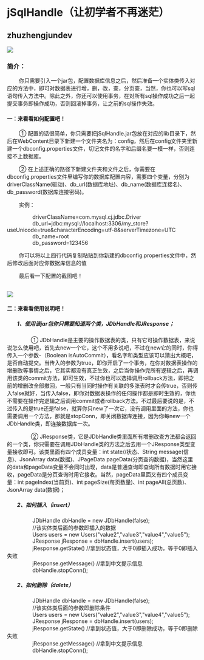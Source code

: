 <html>
        <body>
        <h1>jSqlHandle（让初学者不再迷茫）</h1>
        <h2>zhuzhengjundev</h2>
        <img src="https://qlogo1.store.qq.com/qzone/1471888328/1471888328/100?1590622011">
        <h3>简介：</h3>
        <p>&nbsp;&nbsp;&nbsp;&nbsp;&nbsp;&nbsp;&nbsp;&nbsp;你只需要引入一个jar包，配置数据库信息之后，然后准备一个实体类传入对应的方法中，即可对数据表进行增，删，改，查，分页查，当然，你也可以写sql语句传入方法中。除此之外，你还可以使用事务，在对所有sql操作成功之后一起提交事务即操作成功，否则回滚掉事务，让之前的sql操作失效。
        </p>
        <h4>一：来看看如何配置吧！</h4>
        <p>&nbsp;&nbsp;&nbsp;&nbsp;&nbsp;&nbsp;&nbsp;&nbsp;① 配置的话很简单，你只需要把jSqlHandle.jar包放在对应的lib目录下，然后在WebContent目录下新建一个文件夹名为：config，然后在config文件夹里新建一个dbconfig.properties文件，切记文件的名字和后缀名要一模一样，否则连接不上数据库。</p>
        <p>&nbsp;&nbsp;&nbsp;&nbsp;&nbsp;&nbsp;&nbsp;&nbsp;② 在上述正确的路径下新建文件夹和文件之后，你需要在dbconfig.properties文件里编写你的数据库配置内容，需要四个变量，分别为driverClassName(驱动)、db_url(数据库地址)、db_name(数据库连接名)、db_password(数据库连接密码)。</p>
        <p>&nbsp;&nbsp;&nbsp;&nbsp;&nbsp;&nbsp;&nbsp;&nbsp;实例：</p>
        <p>     &nbsp;&nbsp;&nbsp;&nbsp;&nbsp;&nbsp;&nbsp;&nbsp;&nbsp;&nbsp;&nbsp;&nbsp;&nbsp;&nbsp;&nbsp;&nbsp;
                driverClassName=com.mysql.cj.jdbc.Driver<br>
                &nbsp;&nbsp;&nbsp;&nbsp;&nbsp;&nbsp;&nbsp;&nbsp;&nbsp;&nbsp;&nbsp;&nbsp;&nbsp;&nbsp;&nbsp;&nbsp;
                db_url=jdbc:mysql://localhost:3306/my_store?useUnicode=true&characterEncoding=utf-8&serverTimezone=UTC<br>
                &nbsp;&nbsp;&nbsp;&nbsp;&nbsp;&nbsp;&nbsp;&nbsp;&nbsp;&nbsp;&nbsp;&nbsp;&nbsp;&nbsp;&nbsp;&nbsp;
                db_name=root<br>
                &nbsp;&nbsp;&nbsp;&nbsp;&nbsp;&nbsp;&nbsp;&nbsp;&nbsp;&nbsp;&nbsp;&nbsp;&nbsp;&nbsp;&nbsp;&nbsp;
                db_password=123456<br>
        </p>
        <p>&nbsp;&nbsp;&nbsp;&nbsp;&nbsp;&nbsp;&nbsp;&nbsp;你可以将以上四行代码复制粘贴到你新建的dbconfig.properties文件中，然后修改后面对应你数据库信息的值</p>
        <p>&nbsp;&nbsp;&nbsp;&nbsp;&nbsp;&nbsp;&nbsp;&nbsp;最后看一下配置的截图吧！</p><br>
        <img src="http://a1.qpic.cn/psc?/V100BnzP2hNMuE/qWkkGOdvaHRbO0s2SzmJ0NRgdj09ekusZlZr8Kz*SRJhLXbkGm6MNPTJ0BVt5B*Yal*NqsTMe8FGjIHkptXzxQ!!/c&ek=1&kp=1&pt=0&bo=iwWQAgAAAAADFy4!&tl=1&vuin=1471888328&tm=1594108800&sce=60-2-2&rf=0-0">
        <h4>二：来看看使用说明吧！</h4>
        <h5>&nbsp;&nbsp;&nbsp;&nbsp;&nbsp;&nbsp;&nbsp;&nbsp;1、使用该jar包你只需要知道两个类，JDbHandle和JResponse；</h5>
        <p>&nbsp;&nbsp;&nbsp;&nbsp;&nbsp;&nbsp;&nbsp;&nbsp;&nbsp;&nbsp;&nbsp;&nbsp;&nbsp;&nbsp;&nbsp;&nbsp;① JDbHandle是主要的操作数据表的类，只有它可操作数据表，来说说怎么使用吧，首先去new一个它，这个不用多说吧，不过在new它的同时，你得传入一个参数-（Boolean isAutoCommit），看名字和类型应该可以猜出大概吧，是否自动提交。当传入的参数为true，即你开启了一个事务，在你对数据表操作的增删改等事情之后，它其实都没有真正生效，之后当你操作完所有逻辑之后，再调用该类的commit方法，即可生效，不过你也可以选择调用rollback方法，即把之前的增删改全部撤回，一般只有当同时操作有关联的多张表时才会传true，否则传入false就好，当传入false，即你对数据表操作的任何操作都是即时生效的，你也不需要在操作完逻辑之后调用commit或者rollback方法。不过最后要说的是，不过传入的是true还是false，就算你只new了一次它，没有调用里面的方法，你也需要调用一个方法，那就是stopConn，即关闭数据库连接，因为你每new一个JDbHandle类，即连接数据库一次。</p>
        <p>&nbsp;&nbsp;&nbsp;&nbsp;&nbsp;&nbsp;&nbsp;&nbsp;&nbsp;&nbsp;&nbsp;&nbsp;&nbsp;&nbsp;&nbsp;&nbsp;② JResponse类，它是JDbHandle类里面所有增删改查方法都会返回的一个类，你只需要在调用JDbHandle类的方法之后去用一个JResponse类型变量接收即可。该类里面有四个成员变量：int state//状态、String message(信息)、JsonArray data(数据)、JPageData pageData(分页查询数据)，当然这里的data和pageData变量不会同时出现，data是普通查询即查询所有数据时用它接收，pageData是分页查询时用它接收。当然，pageData里面又有四个成员变量：int pageIndex(当前页)、int pageSize(每页数量)、int pageAll(总页数)、JsonArray data(数据)；</p>
        <h5>&nbsp;&nbsp;&nbsp;&nbsp;&nbsp;&nbsp;&nbsp;&nbsp;2、如何插入（insert）</h5>
        <p>
                &nbsp;&nbsp;&nbsp;&nbsp;&nbsp;&nbsp;&nbsp;&nbsp;&nbsp;&nbsp;&nbsp;&nbsp;&nbsp;&nbsp;&nbsp;&nbsp;
                JDbHandle dbHandle = new JDbHandle(false);<br>
                &nbsp;&nbsp;&nbsp;&nbsp;&nbsp;&nbsp;&nbsp;&nbsp;&nbsp;&nbsp;&nbsp;&nbsp;&nbsp;&nbsp;&nbsp;&nbsp;
                //该实体类后面的参数即插入的数据<br>
                &nbsp;&nbsp;&nbsp;&nbsp;&nbsp;&nbsp;&nbsp;&nbsp;&nbsp;&nbsp;&nbsp;&nbsp;&nbsp;&nbsp;&nbsp;&nbsp;
                Users users = new Users("value2","value3","value4","value5");<br>
                &nbsp;&nbsp;&nbsp;&nbsp;&nbsp;&nbsp;&nbsp;&nbsp;&nbsp;&nbsp;&nbsp;&nbsp;&nbsp;&nbsp;&nbsp;&nbsp;
                JResponse jResponse = dbHandle.insert(users);<br>
                &nbsp;&nbsp;&nbsp;&nbsp;&nbsp;&nbsp;&nbsp;&nbsp;&nbsp;&nbsp;&nbsp;&nbsp;&nbsp;&nbsp;&nbsp;&nbsp;
                jResponse.getState() //拿到状态值，大于0即插入成功，等于0即插入失败<br>
                &nbsp;&nbsp;&nbsp;&nbsp;&nbsp;&nbsp;&nbsp;&nbsp;&nbsp;&nbsp;&nbsp;&nbsp;&nbsp;&nbsp;&nbsp;&nbsp;
                jResponse.getMessage() //拿到中文提示信息<br>
                &nbsp;&nbsp;&nbsp;&nbsp;&nbsp;&nbsp;&nbsp;&nbsp;&nbsp;&nbsp;&nbsp;&nbsp;&nbsp;&nbsp;&nbsp;&nbsp;
                dbHandle.stopConn();
        </p>
        <h5>&nbsp;&nbsp;&nbsp;&nbsp;&nbsp;&nbsp;&nbsp;&nbsp;2、如何删除（dalete）</h5>
        <p>
                &nbsp;&nbsp;&nbsp;&nbsp;&nbsp;&nbsp;&nbsp;&nbsp;&nbsp;&nbsp;&nbsp;&nbsp;&nbsp;&nbsp;&nbsp;&nbsp;
                JDbHandle dbHandle = new JDbHandle(false);<br>
                &nbsp;&nbsp;&nbsp;&nbsp;&nbsp;&nbsp;&nbsp;&nbsp;&nbsp;&nbsp;&nbsp;&nbsp;&nbsp;&nbsp;&nbsp;&nbsp;
                //该实体类后面的参数即删除条件<br>
                &nbsp;&nbsp;&nbsp;&nbsp;&nbsp;&nbsp;&nbsp;&nbsp;&nbsp;&nbsp;&nbsp;&nbsp;&nbsp;&nbsp;&nbsp;&nbsp;
                Users users = new Users("value2","value3","value4","value5");<br>
                &nbsp;&nbsp;&nbsp;&nbsp;&nbsp;&nbsp;&nbsp;&nbsp;&nbsp;&nbsp;&nbsp;&nbsp;&nbsp;&nbsp;&nbsp;&nbsp;
                JResponse jResponse = dbHandle.insert(users);<br>
                &nbsp;&nbsp;&nbsp;&nbsp;&nbsp;&nbsp;&nbsp;&nbsp;&nbsp;&nbsp;&nbsp;&nbsp;&nbsp;&nbsp;&nbsp;&nbsp;
                jResponse.getState() //拿到状态值，大于0即删除成功，等于0即删除失败<br>
                &nbsp;&nbsp;&nbsp;&nbsp;&nbsp;&nbsp;&nbsp;&nbsp;&nbsp;&nbsp;&nbsp;&nbsp;&nbsp;&nbsp;&nbsp;&nbsp;
                jResponse.getMessage() //拿到中文提示信息<br>
                &nbsp;&nbsp;&nbsp;&nbsp;&nbsp;&nbsp;&nbsp;&nbsp;&nbsp;&nbsp;&nbsp;&nbsp;&nbsp;&nbsp;&nbsp;&nbsp;
                dbHandle.stopConn();
        </p>
        </body>
</html>
